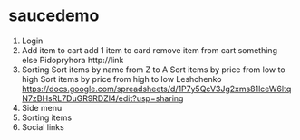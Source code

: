 # saucedemo
1. Login
2. Add item to cart
add 1 item to card
remove item from cart
something else
Pidopryhora http://link
3. Sorting
  Sort items by name from Z to A
  Sort items by price from low to high
  Sort items by price from high to low
  Leshchenko https://docs.google.com/spreadsheets/d/1P7y5QcV3Jg2xms81lceW6ltqN7zBHsRL7DuGR9RDZI4/edit?usp=sharing
5. Side menu
6. Sorting items
7. Social links

